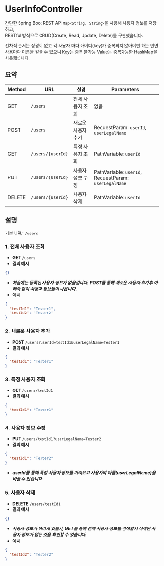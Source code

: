 # UserInfoController

간단한 Spring Boot REST API
`Map<String, String>`을 사용해 사용자 정보를 저장하고,  
RESTful 방식으로 CRUD(Create, Read, Update, Delete)를 구현했습니다.  

선차적 순서는 상광이 없고 각 사용자 마다 아이디(key)가 중복되지 않아야만 하는 반면 사용마다 이름을 같을 수 있으니 Key는 중복 불가능 Value는 중복가능한 HashMap을 사용했습니다.

## 요약

| Method  | URL                 | 설명                 | Parameters                                            |
|---------|---------------------|---------------------|-------------------------------------------------------|
| GET     | `/users`            | 전체 사용자 조회        | 없음                                                   |
| POST    | `/users`            | 새로운 사용자 추가       | RequestParam: `userId`, `userLegalName`               |
| GET     | `/users/{userId}`   | 특정 사용자 조회        | PathVariable: `userId`                                |
| PUT     | `/users/{userId}`   | 사용자 정보 수정        | PathVariable: `userId`, RequestParam: `userLegalName` |
| DELETE  | `/users/{userId}`   | 사용자 삭제            | PathVariable: `userId`                                |


## 설명

기본 URL: `/users`

### 1. 전체 사용자 조회
- **GET** `/users`
- **결과 예시**
```json
{}
```
- ***처음에는 등록된 사용자 정보가 없을겁니다.***
  ***POST를 통해 새로운 사용자 추가후 아래와 같이 사용자 정보들이 나옵니다.***
- **예시**
```json
{
  "testId1": "Tester1",
  "testId2": "Tester2"
}
```

### 2. 새로운 사용자 추가 
- **POST** `/users?userId=testId1&userLegalName=Tester1`
- **결과 예시**
```json
{
  "testId1": "Tester1"
}
```

### 3. 특정 사용자 조회 
- **GET** `/users/testId1`
- **결과 예시**
```json
{
  "testId1": "Tester1"
}
```

### 4. 사용자 정보 수정
- **PUT** `/users/testId1?userLegalName=Tester2`
- **결과 예시**
```json
{
  "testId1": "Tester2"
}
```
- ***userId를 통해 특정 사용자 정보를 가져오고 사용자의 아름(userLegalName)을 바꿀 수 있습니다***

### 5. 사용자 삭제 
- **DELETE** `/users/testId1`
- **결과 예시**
```json
{}
```
- ***사용자 정보가 여러개 있을시, GET을 통해 전체 사용자 정보를 검색할시 삭제된 사용자 정보가 없는 것을 확인할 수 있습니다.***
- **예시**
```json
{
  "testId2": "Tester2"
}
```


